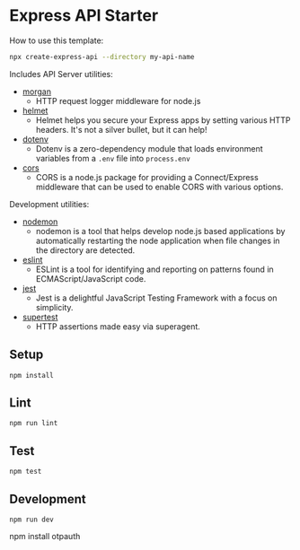 # Express API Starter

How to use this template:

```sh
npx create-express-api --directory my-api-name
```

Includes API Server utilities:

* [morgan](https://www.npmjs.com/package/morgan)
  * HTTP request logger middleware for node.js
* [helmet](https://www.npmjs.com/package/helmet)
  * Helmet helps you secure your Express apps by setting various HTTP headers. It's not a silver bullet, but it can help!
* [dotenv](https://www.npmjs.com/package/dotenv)
  * Dotenv is a zero-dependency module that loads environment variables from a `.env` file into `process.env`
* [cors](https://www.npmjs.com/package/cors)
  * CORS is a node.js package for providing a Connect/Express middleware that can be used to enable CORS with various options.

Development utilities:

* [nodemon](https://www.npmjs.com/package/nodemon)
  * nodemon is a tool that helps develop node.js based applications by automatically restarting the node application when file changes in the directory are detected.
* [eslint](https://www.npmjs.com/package/eslint)
  * ESLint is a tool for identifying and reporting on patterns found in ECMAScript/JavaScript code.
* [jest](https://www.npmjs.com/package/jest)
  * Jest is a delightful JavaScript Testing Framework with a focus on simplicity.
* [supertest](https://www.npmjs.com/package/supertest)
  * HTTP assertions made easy via superagent.

## Setup

```
npm install
```

## Lint

```
npm run lint
```

## Test

```
npm test
```

## Development

```
npm run dev
```


 npm install otpauth
